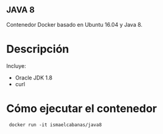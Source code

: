 ## JAVA 8
Contenedor Docker basado en Ubuntu 16.04 y Java 8.

# Descripción
Incluye:
- Oracle JDK 1.8 
- curl

# Cómo ejecutar el contenedor
`` docker run -it ismaelcabanas/java8``
